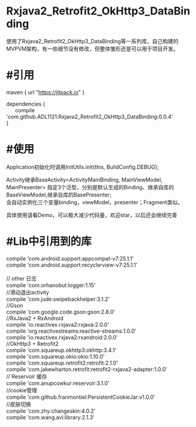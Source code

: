 # Rxjava2_Retrofit2_OkHttp3_DataBinding
使用了Rxjava2_Retrofit2_OkHttp3_DataBinding等一系列库，自己构建的MVPVM架构，有一些细节没有修改，但整体雏形还是可以用于项目开发。<br>

#引用
===========================
maven { url "https://jitpack.io" }
  
  dependencies {<br>
	        compile 'com.github.ADL1121:Rxjava2_Retrofit2_OkHttp3_DataBinding:0.0.4'<br>
	}<br>
  
  
#使用
==========================
Application初始化时调用InitUtils.init(this, BuildConfig.DEBUG);<br>
  
Activity继承BaseActivity<ActivityMainBinding, MainViewModel, MainPresenter> 指定3个泛型，分别是默认生成的Binding、继承自库的BaseViewModel,继承自库的BasePresenter;<br>
会自动实例化三个变量binding，viewModel，presenter；Fragment类似。<br>
  
具体使用请看Demo，可以极大减少代码量，欢迎star，以后还会继续完善<br>



#Lib中引用到的库
===================

compile 'com.android.support:appcompat-v7:25.1.1'<br>
compile 'com.android.support:recyclerview-v7:25.1.1'<br>
<br>
// other   日志<br>
compile 'com.orhanobut:logger:1.15'<br>
//滑动退出activity<br>
compile 'com.jude:swipebackhelper:3.1.2'<br>
//Gson<br>
compile 'com.google.code.gson:gson:2.8.0'<br>
//RxJava2 + RxAndroid<br>
compile 'io.reactivex.rxjava2:rxjava:2.0.0'<br>
compile 'org.reactivestreams:reactive-streams:1.0.0'<br>
compile 'io.reactivex.rxjava2:rxandroid:2.0.0'<br>
//OkHttp3 + Retrofit2<br>
compile 'com.squareup.okhttp3:okhttp:3.4.1'<br>
compile 'com.squareup.okio:okio:1.10.0'<br>
compile 'com.squareup.retrofit2:retrofit:2.1.0'<br>
compile 'com.jakewharton.retrofit:retrofit2-rxjava2-adapter:1.0.0'<br>
// Reservoir   缓存<br>
compile 'com.anupcowkur:reservoir:3.1.0'<br>
//cookie管理<br>
compile 'com.github.franmontiel:PersistentCookieJar:v1.0.0'<br>
//皮肤切换<br>
compile 'com.zhy:changeskin:4.0.2'<br>
compile 'com.wang.avi:library:2.1.3'<br>
